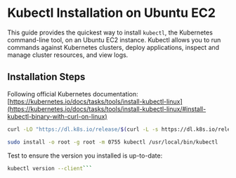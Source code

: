 # Kubectl Installation on Ubuntu EC2

This guide provides the quickest way to install `kubectl`, the Kubernetes command-line tool, on an Ubuntu EC2 instance. Kubectl allows you to run commands against Kubernetes clusters, deploy applications, inspect and manage cluster resources, and view logs.

## Installation Steps
Following official Kubernetes documentation:  
[https://kubernetes.io/docs/tasks/tools/install-kubectl-linux](https://kubernetes.io/docs/tasks/tools/install-kubectl-linux/#install-kubectl-binary-with-curl-on-linux)

```bash
curl -LO "https://dl.k8s.io/release/$(curl -L -s https://dl.k8s.io/release/stable.txt)/bin/linux/amd64/kubectl"
```

```bash
sudo install -o root -g root -m 0755 kubectl /usr/local/bin/kubectl
```

Test to ensure the version you installed is up-to-date:
```bash
kubectl version --client```
